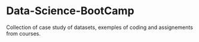 # Data-Science-BootCamp
Collection of case study of datasets, exemples of coding and assignements from courses.
